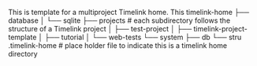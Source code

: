 This is template for a multiproject Timelink home.
This
    timelink-home
    ├── database
    │   └── sqlite
    ├── projects   # each subdirectory follows the structure of a Timelink project
    │   ├── test-project
    │   ├── timelink-project-template
    │   ├── tutorial
    │   └── web-tests
    └── system
        ├── db
        └── stru
    .timelink-home # place holder file to indicate this is a timelink home directory